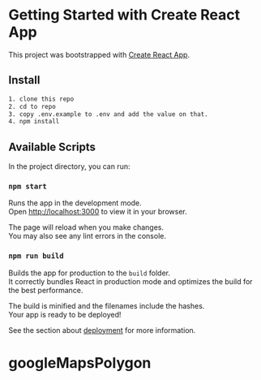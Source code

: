 # Getting Started with Create React App

This project was bootstrapped with [Create React App](https://github.com/facebook/create-react-app).

## Install

```bash
1. clone this repo
2. cd to repo
3. copy .env.example to .env and add the value on that.
4. npm install
```

## Available Scripts

In the project directory, you can run:

### `npm start`

Runs the app in the development mode.\
Open [http://localhost:3000](http://localhost:3000) to view it in your browser.

The page will reload when you make changes.\
You may also see any lint errors in the console.

### `npm run build`

Builds the app for production to the `build` folder.\
It correctly bundles React in production mode and optimizes the build for the best performance.

The build is minified and the filenames include the hashes.\
Your app is ready to be deployed!

See the section about [deployment](https://facebook.github.io/create-react-app/docs/deployment) for more information.

# googleMapsPolygon
